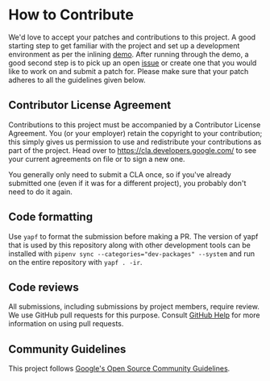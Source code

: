 # How to Contribute

We'd love to accept your patches and contributions to this project. A good
starting step to get familiar with the project and set up a development
environment as per the inlining [demo](inlining-demo/demo.md). After running 
through the demo, a good second step is to pick up an open
[issue](https://github.com/google/ml-compiler-opt/issues) or create one that you
would like to work on and submit a patch for. Please make sure that your patch
adheres to all the guidelines given below.

## Contributor License Agreement

Contributions to this project must be accompanied by a Contributor License
Agreement. You (or your employer) retain the copyright to your contribution;
this simply gives us permission to use and redistribute your contributions as
part of the project. Head over to <https://cla.developers.google.com/> to see
your current agreements on file or to sign a new one.

You generally only need to submit a CLA once, so if you've already submitted one
(even if it was for a different project), you probably don't need to do it
again.

## Code formatting

Use `yapf` to format the submission before making a PR. The version of yapf 
that is used by this repository along with other development tools can be 
installed with `pipenv sync --categories="dev-packages" --system` and run on 
the entire repository with `yapf . -ir`.

## Code reviews

All submissions, including submissions by project members, require review. We
use GitHub pull requests for this purpose. Consult
[GitHub Help](https://help.github.com/articles/about-pull-requests/) for more
information on using pull requests.

## Community Guidelines

This project follows [Google's Open Source Community
Guidelines](https://opensource.google/conduct/).
